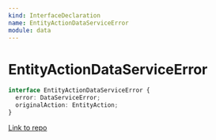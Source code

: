 ```yaml
---
kind: InterfaceDeclaration
name: EntityActionDataServiceError
module: data
---
```


# EntityActionDataServiceError

```ts
interface EntityActionDataServiceError {
  error: DataServiceError;
  originalAction: EntityAction;
}
```

[Link to repo](https://github.com/ngrx/platform/blob/master/modules/data/src/dataservices/data-service-error.ts#L42-L45)
